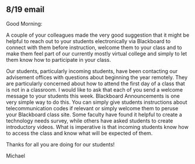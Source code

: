 8/19 email
----
Good Morning:

A couple of your colleagues made the very good suggestion that it might be helpful to reach out to your students electronically via Blackboard to connect with them before instruction, welcome them to your class and to make them feel part of our currently mostly virtual college and simply to let them know how to participate in your class. 
 
Our students, particularly incoming students, have been contacting our advisement offices with questions about beginning the year remotely. They are particularly concerned about how to attend the first day of a class that is not in a classroom. I would like to ask that each of you send a welcome message to your students this week. Blackboard Announcements is one very simple way to do this. You can simply give students instructions about telecommunication codes if relevant or simply welcome them to peruse your Blackboard class site. Some faculty have found it helpful to create a technology needs survey, while others have asked students to create introductory videos. What is imperative is that incoming students know how to access the class and know what will be expected of them. 

Thanks for all you are doing for our students!

Michael
